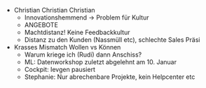 - Christian Christian Christian
	- Innovationshemmend -> Problem für Kultur
	- ANGEBOTE
	- Machtdistanz! Keine Feedbackkultur
	- Distanz zu den Kunden (Nassmüll etc), schlechte Sales Präsi
- Krasses Mismatch Wollen vs Können
	- Warum kriege ich (Rudi) dann Anschiss?
	- ML: Datenworkshop zuletzt abgelehnt am 10. Januar
	- Cockpit: Ievgen pausiert
	- Stephanie: Nur abrechenbare Projekte, kein Helpcenter etc